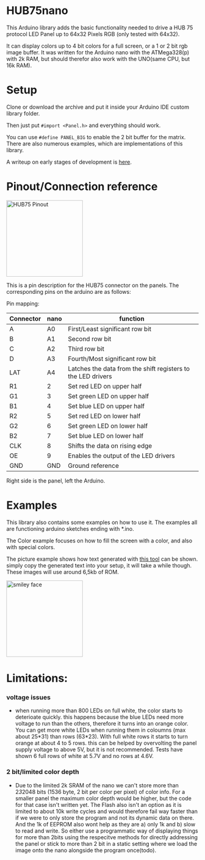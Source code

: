 # HUB75nano
This Arduino library adds the basic functionality needed to drive a HUB 75 protocol LED Panel up to 64x32 Pixels RGB (only tested with 64x32).

It can display colors up to 4 bit colors for a full screen, or a 1 or 2 bit rgb image buffer. It was written for the Arduino nano with the ATMega328(p) with 2k RAM, but should therefor also work with the UNO(same CPU, but 16k RAM).

# Setup
Clone or download the archive and put it inside your Arduino IDE custom library folder. 

Then just put `#import <Panel.h>` and everything should work.
	
You can use `#define PANEL_BIG` to enable the 2 bit buffer for the matrix.
There are also numerous examples, which are implementations of this library.

A writeup on early stages of development is [here](https://create.arduino.cc/projecthub/CamelCaseName/running-a-32x64-rgb-led-panel-with-only-an-arduino-nano-c19385).

# Pinout/Connection reference
<img src="https://hackster.imgix.net/uploads/image/file/146124/DisplayPinout.jpg?auto=compress%2Cformat&w=740&h=555" alt="HUB75 Pinout" width="200"/>

This is a pin description for the HUB75 connector on the panels.
The corresponding pins on the arduino are as follows:

Pin mapping:

| Connector | nano | function                                                     |
| --------- | ---- | ------------------------------------------------------------ |
| A         | A0   | First/Least significant row bit                              |
| B         | A1   | Second row bit                                               |
| C         | A2   | Third row bit                                                |
| D         | A3   | Fourth/Most significant row bit                              |
| LAT       | A4   | Latches the data from the shift registers to the LED drivers |
| R1        | 2    | Set red LED on upper half                                    |
| G1        | 3    | Set green LED on upper half                                  |
| B1        | 4    | Set blue LED on upper half                                   |
| R2        | 5    | Set red LED on lower half                                    |
| G2        | 6    | Set green LED on lower half                                  |
| B2        | 7    | Set blue LED on lower half                                   |
| CLK       | 8    | Shifts the data on rising edge                               |
| OE        | 9    | Enables the output of the LED drivers                        |
| GND       | GND  | Ground reference                                             |

Right side is the panel, left the Arduino.

# Examples
This library also contains some examples on how to use it. The examples all are functioning arduino sketches ending with *.ino. 

The Color example focuses on how to fill the screen with a color, and also with special colors. 

The picture example shows how text generated with [this tool](https://www.github.com/CamelCaseName/pic2led) can be shown.
simply copy the generated text into your setup, it will take a while though. These images will use around 6,5kb of ROM.

<img src="https://i.imgur.com/Zr81xNZ.jpg" alt="smiley face" width="200"/>

# Limitations:
### voltage issues
- when running more than 800 LEDs on full white, the color starts to deterioate quickly. this happens because the blue LEDs need more voltage to run than the others, therefore it turns into an orange color. You can get more white LEDs when running them in coloumns (max about 25\*31) than rows (63\*23). With full white rows it starts to turn orange at about 4 to 5 rows. this can be helped by overvolting the panel supply voltage to above 5V, but it is not recommended. Tests have shown 6 full rows of white at 5.7V and no rows at 4.6V. 

### 2 bit/limited color depth
- Due to the limited 2k SRAM of the nano we can't store more than 2*3*2048 bits (1536 byte, 2 bit per color per pixel) of color info. For a smaller panel the maximum color depth would be higher, but the code for that case isn't written yet. The Flash also isn't an option as it is limited to about 10k write cycles and would therefore fail way faster than if we were to only store the program and not its dynamic data on there. And the 1k of EEPROM also wont help as they are a) only 1k and b) slow to read and write. So either use a programmatic way of displaying things for more than 2bits using the respecitve methods for directly addressing the panel or stick to more than 2 bit in a static setting where we load the image onto the nano alongside the program once(todo).